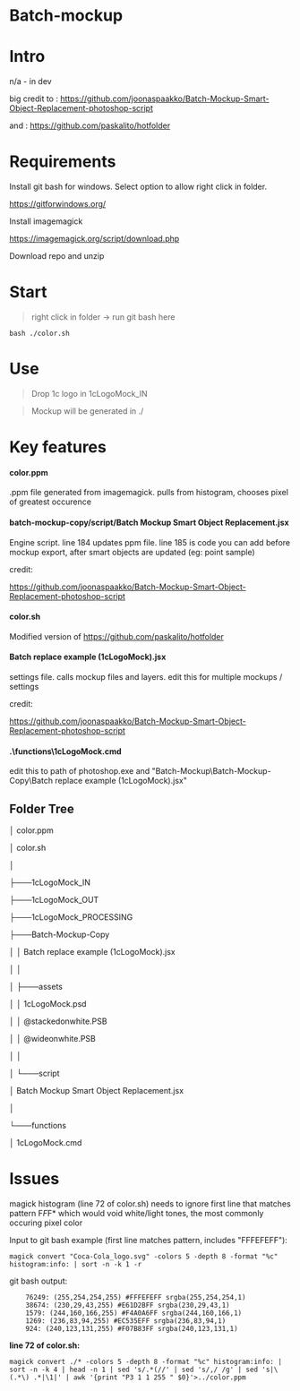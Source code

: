 # Batch-mockup

# Intro

n/a - in dev

big credit to : https://github.com/joonaspaakko/Batch-Mockup-Smart-Object-Replacement-photoshop-script

and : https://github.com/paskalito/hotfolder

# Requirements

Install git bash for windows. Select option to allow right click in folder.
 
https://gitforwindows.org/

Install imagemagick 

https://imagemagick.org/script/download.php

Download repo and unzip

# Start

>right click in folder -> run git bash here

```
bash ./color.sh
```

# Use

>Drop 1c logo in 1cLogoMock_IN

>Mockup will be generated in ./

# Key features

#### color.ppm

.ppm file generated from imagemagick. pulls from histogram, chooses pixel of greatest occurence

#### batch-mockup-copy/script/Batch Mockup Smart Object Replacement.jsx

Engine script. line 184 updates ppm file. line 185 is code you can add before mockup export, after smart objects are updated (eg: point sample)

credit: 

https://github.com/joonaspaakko/Batch-Mockup-Smart-Object-Replacement-photoshop-script 

#### color.sh

Modified version of https://github.com/paskalito/hotfolder

#### Batch replace example (1cLogoMock).jsx

settings file. calls mockup files and layers. edit this for multiple mockups / settings

credit:

https://github.com/joonaspaakko/Batch-Mockup-Smart-Object-Replacement-photoshop-script

#### .\functions\1cLogoMock.cmd

edit this to path of photoshop.exe and "Batch-Mockup\Batch-Mockup-Copy\Batch replace example (1cLogoMock).jsx"

## Folder Tree

│   color.ppm

│   color.sh

│

├───1cLogoMock_IN

├───1cLogoMock_OUT

├───1cLogoMock_PROCESSING

├───Batch-Mockup-Copy

│   │   Batch replace example (1cLogoMock).jsx

│   │

│   ├───assets

│   │       1cLogoMock.psd

│   │       @stackedonwhite.PSB

│   │       @wideonwhite.PSB

│   │

│   └───script

│           Batch Mockup Smart Object Replacement.jsx

│

└───functions

│           1cLogoMock.cmd

# Issues

magick histogram (line 72 of color.sh) needs to ignore first line that matches pattern F*F*F* which would void white/light tones, the most commonly occuring pixel color

Input to git bash example (first line matches pattern, includes "FFFEFEFF"):
 
```
magick convert "Coca-Cola_logo.svg" -colors 5 -depth 8 -format "%c" histogram:info: | sort -n -k 1 -r
```

git bash output: 

```
    76249: (255,254,254,255) #FFFEFEFF srgba(255,254,254,1)
    38674: (230,29,43,255) #E61D2BFF srgba(230,29,43,1)
    1579: (244,160,166,255) #F4A0A6FF srgba(244,160,166,1)
    1269: (236,83,94,255) #EC535EFF srgba(236,83,94,1)
    924: (240,123,131,255) #F07B83FF srgba(240,123,131,1)
```

**line 72 of color.sh:** 

```
magick convert ./* -colors 5 -depth 8 -format "%c" histogram:info: | sort -n -k 4 | head -n 1 | sed 's/.*(//' | sed 's/,/ /g' | sed 's|\(.*\) .*|\1|' | awk '{print "P3 1 1 255 " $0}'>../color.ppm
```
